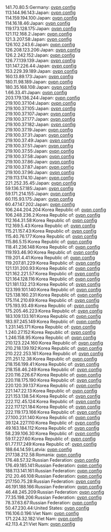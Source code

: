 141.70.80.5:Germany: [ovpn config](vpn/141_70_80_5.ovpn)  
113.144.96.143:Japan: [ovpn config](vpn/113_144_96_143.ovpn)  
114.159.194.100:Japan: [ovpn config](vpn/114_159_194_100.ovpn)  
114.16.18.46:Japan: [ovpn config](vpn/114_16_18_46.ovpn)  
119.173.128.175:Japan: [ovpn config](vpn/119_173_128_175.ovpn)  
121.112.168.2:Japan: [ovpn config](vpn/121_112_168_2.ovpn)  
121.3.207.58:Japan: [ovpn config](vpn/121_3_207_58.ovpn)  
126.102.243.6:Japan: [ovpn config](vpn/126_102_243_6.ovpn)  
126.208.123.206:Japan: [ovpn config](vpn/126_208_123_206.ovpn)  
126.2.242.152:Japan: [ovpn config](vpn/126_2_242_152.ovpn)  
126.77.139.139:Japan: [ovpn config](vpn/126_77_139_139.ovpn)  
131.147.226.44:Japan: [ovpn config](vpn/131_147_226_44.ovpn)  
153.229.39.189:Japan: [ovpn config](vpn/153_229_39_189.ovpn)  
160.13.89.173:Japan: [ovpn config](vpn/160_13_89_173.ovpn)  
180.11.98.189:Japan: [ovpn config](vpn/180_11_98_189.ovpn)  
180.35.168.108:Japan: [ovpn config](vpn/180_35_168_108.ovpn)  
1.66.33.41:Japan: [ovpn config](vpn/1_66_33_41.ovpn)  
203.179.136.244:Japan: [ovpn config](vpn/203_179_136_244.ovpn)  
219.100.37.104:Japan: [ovpn config](vpn/219_100_37_104.ovpn)  
219.100.37.105:Japan: [ovpn config](vpn/219_100_37_105.ovpn)  
219.100.37.107:Japan: [ovpn config](vpn/219_100_37_107.ovpn)  
219.100.37.177:Japan: [ovpn config](vpn/219_100_37_177.ovpn)  
219.100.37.182:Japan: [ovpn config](vpn/219_100_37_182.ovpn)  
219.100.37.19:Japan: [ovpn config](vpn/219_100_37_19.ovpn)  
219.100.37.31:Japan: [ovpn config](vpn/219_100_37_31.ovpn)  
219.100.37.49:Japan: [ovpn config](vpn/219_100_37_49.ovpn)  
219.100.37.51:Japan: [ovpn config](vpn/219_100_37_51.ovpn)  
219.100.37.55:Japan: [ovpn config](vpn/219_100_37_55.ovpn)  
219.100.37.58:Japan: [ovpn config](vpn/219_100_37_58.ovpn)  
219.100.37.86:Japan: [ovpn config](vpn/219_100_37_86.ovpn)  
219.100.37.87:Japan: [ovpn config](vpn/219_100_37_87.ovpn)  
219.100.37.96:Japan: [ovpn config](vpn/219_100_37_96.ovpn)  
219.113.174.10:Japan: [ovpn config](vpn/219_113_174_10.ovpn)  
221.252.35.45:Japan: [ovpn config](vpn/221_252_35_45.ovpn)  
59.136.57.185:Japan: [ovpn config](vpn/59_136_57_185.ovpn)  
59.171.214.155:Japan: [ovpn config](vpn/59_171_214_155.ovpn)  
60.115.93.175:Japan: [ovpn config](vpn/60_115_93_175.ovpn)  
60.47.147.202:Japan: [ovpn config](vpn/60_47_147_202.ovpn)  
106.244.204.204:Korea Republic of: [ovpn config](vpn/106_244_204_204.ovpn)  
106.248.236.2:Korea Republic of: [ovpn config](vpn/106_248_236_2.ovpn)  
112.164.31.58:Korea Republic of: [ovpn config](vpn/112_164_31_58.ovpn)  
112.169.5.43:Korea Republic of: [ovpn config](vpn/112_169_5_43.ovpn)  
115.21.157.43:Korea Republic of: [ovpn config](vpn/115_21_157_43.ovpn)  
115.40.76.177:Korea Republic of: [ovpn config](vpn/115_40_76_177.ovpn)  
115.86.5.15:Korea Republic of: [ovpn config](vpn/115_86_5_15.ovpn)  
118.41.236.148:Korea Republic of: [ovpn config](vpn/118_41_236_148.ovpn)  
119.193.46.90:Korea Republic of: [ovpn config](vpn/119_193_46_90.ovpn)  
119.201.4.41:Korea Republic of: [ovpn config](vpn/119_201_4_41.ovpn)  
119.207.81.229:Korea Republic of: [ovpn config](vpn/119_207_81_229.ovpn)  
121.131.200.93:Korea Republic of: [ovpn config](vpn/121_131_200_93.ovpn)  
121.162.221.57:Korea Republic of: [ovpn config](vpn/121_162_221_57.ovpn)  
121.164.128.116:Korea Republic of: [ovpn config](vpn/121_164_128_116.ovpn)  
121.181.132.213:Korea Republic of: [ovpn config](vpn/121_181_132_213.ovpn)  
123.199.101.140:Korea Republic of: [ovpn config](vpn/123_199_101_140.ovpn)  
125.138.160.231:Korea Republic of: [ovpn config](vpn/125_138_160_231.ovpn)  
175.114.210.69:Korea Republic of: [ovpn config](vpn/175_114_210_69.ovpn)  
175.193.93.49:Korea Republic of: [ovpn config](vpn/175_193_93_49.ovpn)  
175.205.46.223:Korea Republic of: [ovpn config](vpn/175_205_46_223.ovpn)  
183.109.133.161:Korea Republic of: [ovpn config](vpn/183_109_133_161.ovpn)  
183.97.245.149:Korea Republic of: [ovpn config](vpn/183_97_245_149.ovpn)  
1.231.145.171:Korea Republic of: [ovpn config](vpn/1_231_145_171.ovpn)  
1.240.27.152:Korea Republic of: [ovpn config](vpn/1_240_27_152.ovpn)  
1.246.158.95:Korea Republic of: [ovpn config](vpn/1_246_158_95.ovpn)  
210.123.224.160:Korea Republic of: [ovpn config](vpn/210_123_224_160.ovpn)  
210.218.139.192:Korea Republic of: [ovpn config](vpn/210_218_139_192.ovpn)  
210.222.253.161:Korea Republic of: [ovpn config](vpn/210_222_253_161.ovpn)  
211.251.12.38:Korea Republic of: [ovpn config](vpn/211_251_12_38.ovpn)  
218.156.199.41:Korea Republic of: [ovpn config](vpn/218_156_199_41.ovpn)  
218.158.46.249:Korea Republic of: [ovpn config](vpn/218_158_46_249.ovpn)  
220.116.226.67:Korea Republic of: [ovpn config](vpn/220_116_226_67.ovpn)  
220.118.175.190:Korea Republic of: [ovpn config](vpn/220_118_175_190.ovpn)  
220.120.39.137:Korea Republic of: [ovpn config](vpn/220_120_39_137.ovpn)  
221.147.22.13:Korea Republic of: [ovpn config](vpn/221_147_22_13.ovpn)  
221.153.138.54:Korea Republic of: [ovpn config](vpn/221_153_138_54.ovpn)  
222.112.45.124:Korea Republic of: [ovpn config](vpn/222_112_45_124.ovpn)  
222.117.121.184:Korea Republic of: [ovpn config](vpn/222_117_121_184.ovpn)  
222.119.173.166:Korea Republic of: [ovpn config](vpn/222_119_173_166.ovpn)  
27.100.231.140:Korea Republic of: [ovpn config](vpn/27_100_231_140.ovpn)  
39.124.227.110:Korea Republic of: [ovpn config](vpn/39_124_227_110.ovpn)  
49.163.184.112:Korea Republic of: [ovpn config](vpn/49_163_184_112.ovpn)  
58.239.106.30:Korea Republic of: [ovpn config](vpn/58_239_106_30.ovpn)  
59.17.227.60:Korea Republic of: [ovpn config](vpn/59_17_227_60.ovpn)  
61.77.117.249:Korea Republic of: [ovpn config](vpn/61_77_117_249.ovpn)  
188.64.14.59:Latvia: [ovpn config](vpn/188_64_14_59.ovpn)  
217.138.212.58:Romania: [ovpn config](vpn/217_138_212_58.ovpn)  
176.48.57.32:Russian Federation: [ovpn config](vpn/176_48_57_32.ovpn)  
176.49.185.141:Russian Federation: [ovpn config](vpn/176_49_185_141.ovpn)  
188.113.141.161:Russian Federation: [ovpn config](vpn/188_113_141_161.ovpn)  
212.20.46.108:Russian Federation: [ovpn config](vpn/212_20_46_108.ovpn)  
217.150.75.28:Russian Federation: [ovpn config](vpn/217_150_75_28.ovpn)  
46.191.188.166:Russian Federation: [ovpn config](vpn/46_191_188_166.ovpn)  
46.48.245.209:Russian Federation: [ovpn config](vpn/46_48_245_209.ovpn)  
77.35.198.206:Russian Federation: [ovpn config](vpn/77_35_198_206.ovpn)  
78.37.63.67:Russian Federation: [ovpn config](vpn/78_37_63_67.ovpn)  
50.47.230.44:United States: [ovpn config](vpn/50_47_230_44.ovpn)  
116.106.0.196:Viet Nam: [ovpn config](vpn/116_106_0_196.ovpn)  
171.224.32.182:Viet Nam: [ovpn config](vpn/171_224_32_182.ovpn)  
42.113.4.21:Viet Nam: [ovpn config](vpn/42_113_4_21.ovpn)  
